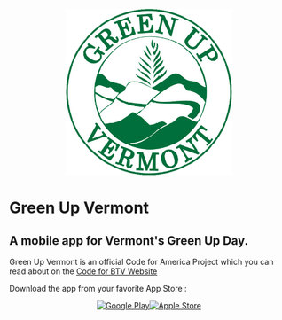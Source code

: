<p align="center">
  <img alt="Green Up Vermont Logo" width="300" height="300" src="../assets/images/app.png">
</p>
<h1>Green Up Vermont</h1>
<h2>A mobile app for Vermont's Green Up Day.</h2>
<p>Green Up Vermont is an official Code for America Project which you can read about on the <a href="http://codeforbtv.org/projects/greenup-app">Code for BTV Website</a>

<p>Download the app from your favorite App Store : </p>
<p align="center">
  <a href="https://play.google.com/store/apps/details?id=org.greenupvermont.app"><img src="https://marketing-image-production.s3.amazonaws.com/uploads/f6b617affe48b29f9e8e0cd4a2f00f8a689d4af60644ecb4815df27a6dfeded92347f4846b4f51c48ba3e1db61bb074baa745bb002c4a0bda12ec99213fc7f93.png" alt="Google Play"></a><a href="https://itunes.apple.com/us/app/green-up-vermont/id1364770239?mt=8"><img src="https://marketing-image-production.s3.amazonaws.com/uploads/b4e302ed648152b727e7dc9bd648e5ab962c68e414be6220b31e8013080f9fbd86cb9f9358cf8a3bcd3a00af309034c6ec68cb7ce1dfa7317e9b97d07cd4bbc6.png" alt="Apple Store"></a>
</p>


